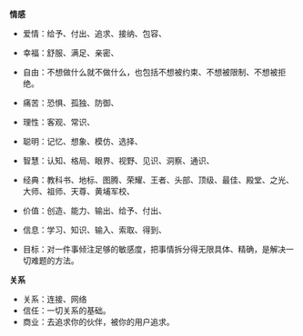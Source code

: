 **情感**
* 爱情：给予、付出、追求、接纳、包容、
* 幸福：舒服、满足、亲密、
* 自由：不想做什么就不做什么，也包括不想被约束、不想被限制、不想被拒绝。
* 痛苦：恐惧、孤独、防御、

* 理性：客观、常识、
* 聪明：记忆、想象、模仿、选择、
* 智慧：认知、格局、眼界、视野、见识、洞察、通识、
* 经典：教科书、地标、图腾、荣耀、王者、头部、顶级、最佳、殿堂、之光、大师、祖师、天尊、黄埔军校、
* 价值：创造、能力、输出、给予、付出、
* 信息：学习、知识、输入、索取、得到、
* 目标：对一件事倾注足够的敏感度，把事情拆分得无限具体、精确，是解决一切难题的方法。

**关系**
* 关系：连接、网络
* 信任：一切关系的基础。
* 商业：去追求你的伙伴，被你的用户追求。
